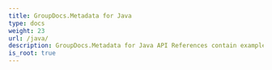 ```yaml
---
title: GroupDocs.Metadata for Java
type: docs
weight: 23
url: /java/
description: GroupDocs.Metadata for Java API References contain examples, code snippets, and API documentation. It provides packages, classes, interfaces, and other API details.
is_root: true
---
```

